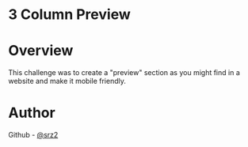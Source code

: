 3 Column Preview
================

# Overview
This challenge was to create a "preview" section as you might find in a website and make it mobile friendly.

# Author
Github - [@srz2](https://github.com/srz2)